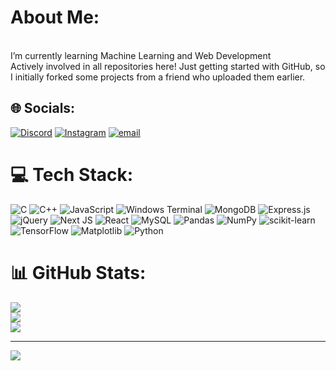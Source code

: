 # About Me:
<br>I’m currently learning Machine Learning and Web Development<br>Actively involved in all repositories here! Just getting started with GitHub, so I initially forked some projects from a friend who uploaded them earlier.<br>


## 🌐 Socials:
[![Discord](https://img.shields.io/badge/Discord-%237289DA.svg?logo=discord&logoColor=white)](https://discord.gg/GaladoBuster#1531) [![Instagram](https://img.shields.io/badge/Instagram-%23E4405F.svg?logo=Instagram&logoColor=white)](https://instagram.com/iaamrajeev) [![email](https://img.shields.io/badge/Email-D14836?logo=gmail&logoColor=white)](mailto:k.rajeev8008@gmail.com) 

# 💻 Tech Stack:
![C](https://img.shields.io/badge/c-%2300599C.svg?style=for-the-badge&logo=c&logoColor=white) ![C++](https://img.shields.io/badge/c++-%2300599C.svg?style=for-the-badge&logo=c%2B%2B&logoColor=white) ![JavaScript](https://img.shields.io/badge/javascript-%23323330.svg?style=for-the-badge&logo=javascript&logoColor=%23F7DF1E) ![Windows Terminal](https://img.shields.io/badge/Windows%20Terminal-%234D4D4D.svg?style=for-the-badge&logo=windows-terminal&logoColor=white) ![MongoDB](https://img.shields.io/badge/MongoDB-%234ea94b.svg?style=for-the-badge&logo=mongodb&logoColor=white) ![Express.js](https://img.shields.io/badge/express.js-%23404d59.svg?style=for-the-badge&logo=express&logoColor=%2361DAFB) ![jQuery](https://img.shields.io/badge/jquery-%230769AD.svg?style=for-the-badge&logo=jquery&logoColor=white) ![Next JS](https://img.shields.io/badge/Next-black?style=for-the-badge&logo=next.js&logoColor=white) ![React](https://img.shields.io/badge/react-%2320232a.svg?style=for-the-badge&logo=react&logoColor=%2361DAFB) ![MySQL](https://img.shields.io/badge/mysql-4479A1.svg?style=for-the-badge&logo=mysql&logoColor=white) ![Pandas](https://img.shields.io/badge/pandas-%23150458.svg?style=for-the-badge&logo=pandas&logoColor=white) ![NumPy](https://img.shields.io/badge/numpy-%23013243.svg?style=for-the-badge&logo=numpy&logoColor=white) ![scikit-learn](https://img.shields.io/badge/scikit--learn-%23F7931E.svg?style=for-the-badge&logo=scikit-learn&logoColor=white) ![TensorFlow](https://img.shields.io/badge/TensorFlow-%23FF6F00.svg?style=for-the-badge&logo=TensorFlow&logoColor=white) ![Matplotlib](https://img.shields.io/badge/Matplotlib-%23ffffff.svg?style=for-the-badge&logo=Matplotlib&logoColor=black) ![Python](https://img.shields.io/badge/python-3670A0?style=for-the-badge&logo=python&logoColor=ffdd54) 
# 📊 GitHub Stats:
![](https://github-readme-stats.vercel.app/api?username=rajeev8008&theme=dark&hide_border=false&include_all_commits=false&count_private=false)<br/>
![](https://nirzak-streak-stats.vercel.app/?user=rajeev8008&theme=dark&hide_border=false)<br/>
![](https://github-readme-stats.vercel.app/api/top-langs/?username=rajeev8008&theme=dark&hide_border=false&include_all_commits=false&count_private=false&layout=compact)


---
[![](https://visitcount.itsvg.in/api?id=rajeev8008&icon=0&color=0)](https://visitcount.itsvg.in)

<!-- Proudly created with GPRM ( https://gprm.itsvg.in ) -->
